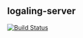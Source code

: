 ## logaling-server

[![Build Status](https://secure.travis-ci.org/logaling/logaling-server.png)](http://travis-ci.org/logaling/logaling-server)

